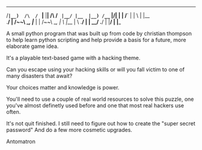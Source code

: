 
 __   __        __   ___               __        ___  __   __                 __  ___     __     ___ 
/__` |__)  /\  /  ` |__     |__|  /\  /  ` |__/ |__  |__) /__`     |\/| |  | /__`  |     |  \ | |__  
.__/ |    /~~\ \__, |___    |  | /~~\ \__, |  \ |___ |  \ .__/     |  | \__/ .__/  |     |__/ | |___  
                                                                                                     
												     
A small python program that was built up from code by christian thompson to help learn python 
scripting and help provide a basis for a future, more elaborate game idea.

It's a playable text-based game with a hacking theme.

Can you escape using your hacking skills or will you fall victim to one of many disasters
that await? 

Your choices matter and knowledge is power.

You'll need to use a couple of real world resources to solve this puzzle, one you've almost
definetly used before and one that most real hackers use often.

It's not quit finished. I still need to figure out how to create the "super secret password"
And do a few more cosmetic upgrades.

Antomatron
	
